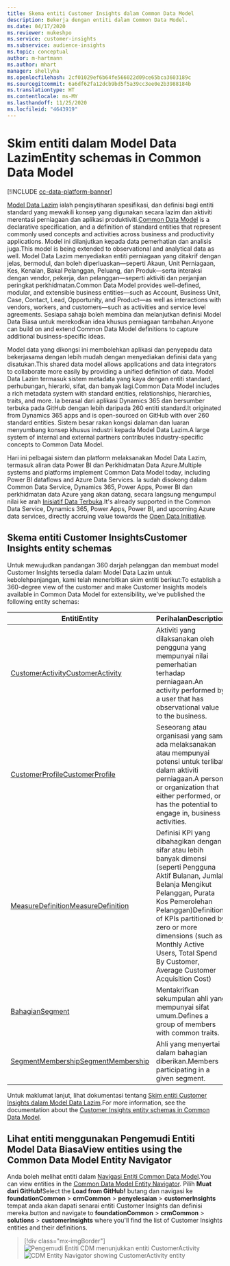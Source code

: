 ```yaml
---
title: Skema entiti Customer Insights dalam Common Data Model
description: Bekerja dengan entiti dalam Common Data Model.
ms.date: 04/17/2020
ms.reviewer: mukeshpo
ms.service: customer-insights
ms.subservice: audience-insights
ms.topic: conceptual
author: m-hartmann
ms.author: mhart
manager: shellyha
ms.openlocfilehash: 2cf01029ef6b64fe566022d09ce65bca3603189c
ms.sourcegitcommit: 6a6df62fa12dcb9bd5f5a39cc3ee0e2b3988184b
ms.translationtype: HT
ms.contentlocale: ms-MY
ms.lasthandoff: 11/25/2020
ms.locfileid: "4643919"
---
```

# <a name="entity-schemas-in-common-data-model"></a><span data-ttu-id="34bb7-103">Skim entiti dalam Model Data Lazim</span><span class="sxs-lookup"><span data-stu-id="34bb7-103">Entity schemas in Common Data Model</span></span>

[!INCLUDE [cc-data-platform-banner](../includes/cc-data-platform-banner.md)]

<span data-ttu-id="34bb7-104">[Model Data Lazim](https://docs.microsoft.com/common-data-model/) ialah pengisytiharan spesifikasi, dan definisi bagi entiti standard yang mewakili konsep yang digunakan secara lazim dan aktiviti merentasi perniagaan dan aplikasi produktiviti.</span><span class="sxs-lookup"><span data-stu-id="34bb7-104">[Common Data Model](https://docs.microsoft.com/common-data-model/) is a declarative specification, and a definition of standard entities that represent commonly used concepts and activities across business and productivity applications.</span></span> <span data-ttu-id="34bb7-105">Model ini dilanjutkan kepada data pemerhatian dan analisis juga.</span><span class="sxs-lookup"><span data-stu-id="34bb7-105">This model is being extended to observational and analytical data as well.</span></span> <span data-ttu-id="34bb7-106">Model Data Lazim menyediakan entiti perniagaan yang ditakrif dengan jelas, bermodul, dan boleh diperluaskan—seperti Akaun, Unit Perniagaan, Kes, Kenalan, Bakal Pelanggan, Peluang, dan Produk—serta interaksi dengan vendor, pekerja, dan pelanggan—seperti aktiviti dan perjanjian peringkat perkhidmatan.</span><span class="sxs-lookup"><span data-stu-id="34bb7-106">Common Data Model provides well-defined, modular, and extensible business entities—such as Account, Business Unit, Case, Contact, Lead, Opportunity, and Product—as well as interactions with vendors, workers, and customers—such as activities and service level agreements.</span></span> <span data-ttu-id="34bb7-107">Sesiapa sahaja boleh membina dan melanjutkan definisi Model Data Biasa untuk merekodkan idea khusus perniagaan tambahan.</span><span class="sxs-lookup"><span data-stu-id="34bb7-107">Anyone can build on and extend Common Data Model definitions to capture additional business-specific ideas.</span></span>

<span data-ttu-id="34bb7-108">Model data yang dikongsi ini membolehkan aplikasi dan penyepadu data bekerjasama dengan lebih mudah dengan menyediakan definisi data yang disatukan.</span><span class="sxs-lookup"><span data-stu-id="34bb7-108">This shared data model allows applications and data integrators to collaborate more easily by providing a unified definition of data.</span></span> <span data-ttu-id="34bb7-109">Model Data Lazim termasuk sistem metadata yang kaya dengan entiti standard, perhubungan, hierarki, sifat, dan banyak lagi.</span><span class="sxs-lookup"><span data-stu-id="34bb7-109">Common Data Model includes a rich metadata system with standard entities, relationships, hierarchies, traits, and more.</span></span> <span data-ttu-id="34bb7-110">Ia berasal dari aplikasi Dynamics 365 dan bersumber terbuka pada GitHub dengan lebih daripada 260 entiti standard.</span><span class="sxs-lookup"><span data-stu-id="34bb7-110">It originated from Dynamics 365 apps and is open-sourced on GitHub with over 260 standard entities.</span></span> <span data-ttu-id="34bb7-111">Sistem besar rakan kongsi dalaman dan luaran menyumbang konsep khusus industri kepada Model Data Lazim.</span><span class="sxs-lookup"><span data-stu-id="34bb7-111">A large system of internal and external partners contributes industry-specific concepts to Common Data Model.</span></span>

<span data-ttu-id="34bb7-112">Hari ini pelbagai sistem dan platform melaksanakan Model Data Lazim, termasuk aliran data Power BI dan Perkhidmatan Data Azure.</span><span class="sxs-lookup"><span data-stu-id="34bb7-112">Multiple systems and platforms implement Common Data Model today, including Power BI dataflows and Azure Data Services.</span></span> <span data-ttu-id="34bb7-113">Ia sudah disokong dalam Common Data Service, Dynamics 365, Power Apps, Power BI dan perkhidmatan data Azure yang akan datang, secara langsung mengumpul nilai ke arah [Inisiatif Data Terbuka](https://www.microsoft.com/open-data-initiative).</span><span class="sxs-lookup"><span data-stu-id="34bb7-113">It's already supported in the Common Data Service, Dynamics 365, Power Apps, Power BI, and upcoming Azure data services, directly accruing value towards the [Open Data Initiative](https://www.microsoft.com/open-data-initiative).</span></span>

## <a name="customer-insights-entity-schemas"></a><span data-ttu-id="34bb7-114">Skema entiti Customer Insights</span><span class="sxs-lookup"><span data-stu-id="34bb7-114">Customer Insights entity schemas</span></span>

<span data-ttu-id="34bb7-115">Untuk mewujudkan pandangan 360 darjah pelanggan dan membuat model Customer Insights tersedia dalam Model Data Lazim untuk kebolehpanjangan, kami telah menerbitkan skim entiti berikut:</span><span class="sxs-lookup"><span data-stu-id="34bb7-115">To establish a 360-degree view of the customer and make Customer Insights models available in Common Data Model for extensibility, we've published the following entity schemas:</span></span>

| <span data-ttu-id="34bb7-116">Entiti</span><span class="sxs-lookup"><span data-stu-id="34bb7-116">Entity</span></span> | <span data-ttu-id="34bb7-117">Perihalan</span><span class="sxs-lookup"><span data-stu-id="34bb7-117">Description</span></span> |
|---------|---------|
|[<span data-ttu-id="34bb7-118">CustomerActivity</span><span class="sxs-lookup"><span data-stu-id="34bb7-118">CustomerActivity</span></span>](https://docs.microsoft.com/common-data-model/schema/core/applicationcommon/foundationcommon/crmcommon/solutions/customerinsights/customeractivity) | <span data-ttu-id="34bb7-119">Aktiviti yang dilaksanakan oleh pengguna yang mempunyai nilai pemerhatian terhadap perniagaan.</span><span class="sxs-lookup"><span data-stu-id="34bb7-119">An activity performed by a user that has observational value to the business.</span></span> |
|[<span data-ttu-id="34bb7-120">CustomerProfile</span><span class="sxs-lookup"><span data-stu-id="34bb7-120">CustomerProfile</span></span>](https://docs.microsoft.com/common-data-model/schema/core/applicationcommon/foundationcommon/crmcommon/solutions/customerinsights/customerprofile) | <span data-ttu-id="34bb7-121">Seseorang atau organisasi yang sama ada melaksanakan atau mempunyai potensi untuk terlibat dalam aktiviti perniagaan.</span><span class="sxs-lookup"><span data-stu-id="34bb7-121">A person or organization that either performed, or has the potential to engage in, business activities.</span></span> |
|[<span data-ttu-id="34bb7-122">MeasureDefinition</span><span class="sxs-lookup"><span data-stu-id="34bb7-122">MeasureDefinition</span></span>](https://docs.microsoft.com/common-data-model/schema/core/applicationcommon/foundationcommon/crmcommon/solutions/customerinsights/measuredefinition) | <span data-ttu-id="34bb7-123">Definisi KPI yang dibahagikan dengan sifar atau lebih banyak dimensi (seperti Pengguna Aktif Bulanan, Jumlah Belanja Mengikut Pelanggan, Purata Kos Pemerolehan Pelanggan)</span><span class="sxs-lookup"><span data-stu-id="34bb7-123">Definition of KPIs partitioned by zero or more dimensions (such as Monthly Active Users, Total Spend By Customer, Average Customer Acquisition Cost)</span></span> |
|[<span data-ttu-id="34bb7-124">Bahagian</span><span class="sxs-lookup"><span data-stu-id="34bb7-124">Segment</span></span>](https://docs.microsoft.com/common-data-model/schema/core/applicationcommon/foundationcommon/crmcommon/solutions/customerinsights/segment) | <span data-ttu-id="34bb7-125">Mentakrifkan sekumpulan ahli yang mempunyai sifat umum.</span><span class="sxs-lookup"><span data-stu-id="34bb7-125">Defines a group of members with common traits.</span></span> |
|[<span data-ttu-id="34bb7-126">SegmentMembership</span><span class="sxs-lookup"><span data-stu-id="34bb7-126">SegmentMembership</span></span>](https://docs.microsoft.com/common-data-model/schema/core/applicationcommon/foundationcommon/crmcommon/solutions/customerinsights/segmentmembership) | <span data-ttu-id="34bb7-127">Ahli yang menyertai dalam bahagian diberikan.</span><span class="sxs-lookup"><span data-stu-id="34bb7-127">Members participating in a given segment.</span></span> |

<span data-ttu-id="34bb7-128">Untuk maklumat lanjut, lihat dokumentasi tentang [Skim entiti Customer Insights dalam Model Data Lazim](https://docs.microsoft.com/common-data-model/schema/core/applicationcommon/foundationcommon/crmcommon/solutions/customerinsights/overview).</span><span class="sxs-lookup"><span data-stu-id="34bb7-128">For more information, see the documentation about the [Customer Insights entity schemas in Common Data Model](https://docs.microsoft.com/common-data-model/schema/core/applicationcommon/foundationcommon/crmcommon/solutions/customerinsights/overview).</span></span>

## <a name="view-entities-using-the-common-data-model-entity-navigator"></a><span data-ttu-id="34bb7-129">Lihat entiti menggunakan Pengemudi Entiti Model Data Biasa</span><span class="sxs-lookup"><span data-stu-id="34bb7-129">View entities using the Common Data Model Entity Navigator</span></span>

<span data-ttu-id="34bb7-130">Anda boleh melihat entiti dalam [Navigasi Entiti Common Data Model](https://microsoft.github.io/CDM/).</span><span class="sxs-lookup"><span data-stu-id="34bb7-130">You can view entities in the [Common Data Model Entity Navigator](https://microsoft.github.io/CDM/).</span></span> <span data-ttu-id="34bb7-131">Pilih **Muat dari GitHub!**</span><span class="sxs-lookup"><span data-stu-id="34bb7-131">Select the **Load from GitHub!**</span></span> <span data-ttu-id="34bb7-132">butang dan navigasi ke **foundationCommon** > **crmCommon** > **penyelesaian** > **customerInsights** tempat anda akan dapati senarai entiti Customer Insights dan definisi mereka.</span><span class="sxs-lookup"><span data-stu-id="34bb7-132">button and navigate to **foundationCommon** > **crmCommon** > **solutions** > **customerInsights** where you'll find the list of Customer Insights entities and their definitions.</span></span>
> [!div class="mx-imgBorder"]
> <span data-ttu-id="34bb7-133">![Pengemudi Entiti CDM menunjukkan entiti CustomerActivity](media/CDM-entity-navigator.png "Pengemudi Entiti CDM menunjukkan entiti CustomerActivity")</span><span class="sxs-lookup"><span data-stu-id="34bb7-133">![CDM Entity Navigator showing CustomerActivity entity](media/CDM-entity-navigator.png "CDM Entity Navigator showing CustomerActivity entity")</span></span>
